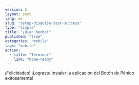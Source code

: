 ```yaml
---
version: 5
layout: post
lang: es
slug: "setup-disguise-test-success"
type: "simple"
title: "¡Bien hecho!"
published: "true"
categories: "mobile"
tags: "mobile"
action: 
  - title: "Terminar"
    link: "home-ready"
---
```


¡Felicidades! ¡Lograste instalar la aplicación del Botón de Pánico exitosamente!
